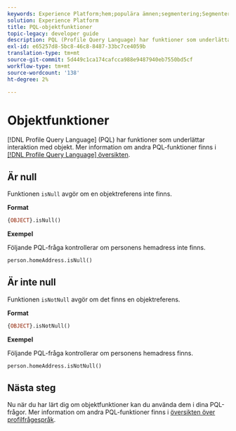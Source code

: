 ```yaml
---
keywords: Experience Platform;hem;populära ämnen;segmentering;Segmentering;Segmenteringstjänst;pql;PQL;Profilfrågespråk;objektfunktioner;objekt;
solution: Experience Platform
title: PQL-objektfunktioner
topic-legacy: developer guide
description: PQL (Profile Query Language) har funktioner som underlättar interaktion med objekt.
exl-id: e65257d8-5bc8-46c8-8487-33bc7ce4059b
translation-type: tm+mt
source-git-commit: 5d449c1ca174cafcca988e9487940eb7550bd5cf
workflow-type: tm+mt
source-wordcount: '138'
ht-degree: 2%

---
```


# Objektfunktioner

[!DNL Profile Query Language] (PQL) har funktioner som underlättar interaktion med objekt. Mer information om andra PQL-funktioner finns i [[!DNL Profile Query Language] översikten](./overview.md).

## Är null

Funktionen `isNull` avgör om en objektreferens inte finns.

**Format**

```sql
{OBJECT}.isNull()
```

**Exempel**

Följande PQL-fråga kontrollerar om personens hemadress inte finns.

```sql
person.homeAddress.isNull()
```

## Är inte null

Funktionen `isNotNull` avgör om det finns en objektreferens.

**Format**

```sql
{OBJECT}.isNotNull()
```

**Exempel**

Följande PQL-fråga kontrollerar om personens hemadress finns.

```sql
person.homeAddress.isNotNull()
```

## Nästa steg

Nu när du har lärt dig om objektfunktioner kan du använda dem i dina PQL-frågor. Mer information om andra PQL-funktioner finns i [översikten över profilfrågespråk](./overview.md).
